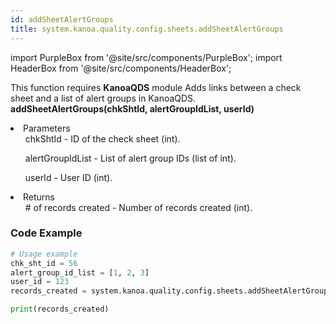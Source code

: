 ```yaml
---
id: addSheetAlertGroups
title: system.kanoa.quality.config.sheets.addSheetAlertGroups
---
```


import PurpleBox from '@site/src/components/PurpleBox';
import HeaderBox from '@site/src/components/HeaderBox';

<PurpleBox>This function requires <b>KanoaQDS</b> module</PurpleBox>
<HeaderBox header="Description">Adds links between a check sheet and a list of alert groups in KanoaQDS.</HeaderBox>
<HeaderBox header="Syntax">
    <b>addSheetAlertGroups(chkShtId, alertGroupIdList, userId)</b>
    <li> Parameters <br />
        <ul>chkShtId - ID of the check sheet (int).</ul>
        <ul>alertGroupIdList - List of alert group IDs (list of int).</ul>
        <ul>userId - User ID (int).</ul>
    </li>
    <li> Returns <br />
        <ul># of records created - Number of records created (int).</ul>
    </li>
</HeaderBox>

### Code Example
```python
# Usage example
chk_sht_id = 56
alert_group_id_list = [1, 2, 3]
user_id = 123
records_created = system.kanoa.quality.config.sheets.addSheetAlertGroups(chkShtId=chk_sht_id, alertGroupIdList=alert_group_id_list, userId=user_id)

print(records_created)
